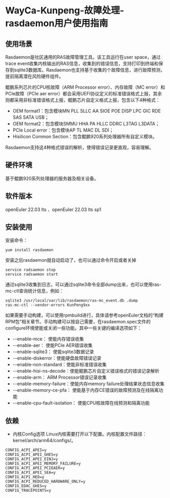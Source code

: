 # WayCa-Kunpeng-故障处理-rasdaemon用户使用指南

## 使用场景
Rasdaemon是社区通用的RAS故障管理工具。该工具运行在user space，通过trace event收集内核输出的RAS信息，收集到的错误信息，支持打印到终端和保存到sqlite3数据库。Rasdaemon也支持基于收集的个故障信息，进行故障预测，提前隔离潜在风险硬件组件。

鲲鹏系列芯片的CPU核故障（ARM Processor error）、内存故障（MC error）和PCIe故障（PCIe aer error）都会采用UEFI协议定义的标准错误格式上报，其余则都采用非标准错误格式上报，鲲鹏芯片自定义格式上报，包含以下4种格式：
- OEM format1：包含模块MN PLL SLLC AA SIOE POE DISP LPC GIC RDE SAS SATA USB；
- OEM format2：包含模块SMMU HHA PA HLLC DDRC L3TAG L3DATA；
- PCIe Local error：包含模块AP TL MAC DL SDI；
- Hisilicon Common Section：包含鲲鹏920系列处理器所有自定义模块。

Rasdaemon支持这4种格式错误的解析，使得错误记录更直观，容易理解。

## 硬件环境
基于鲲鹏920系列处理器的服务器及相关设备。

## 软件版本
openEuler 22.03 lts 、openEuler 22.03 lts sp1

## 安装使用

安装命令：
```
yum install rasdaemon
```

安装之后rasdaemon就自动启动了，也可以通过命令开启或者关掉
```
service radsaemon stop
service radsaemon start
```
通过sqlite3收集到日志，可以通过sqlite3命令全部dump出来，也可以使用ras-mc-ctl查询统计信息，例如：
```
sqlite3 /usr/local/var/lib/rasdaemon/ras-mc_event.db .dump
ras-mc-ctl --vendor-errors KunPeng9xx
```

如果需要手动构建，可以使用rpmbuild进行，具体请参考openEuler文档的“构建RPM包”相关章节。手动构建可以按自己需要，在rasdaemon.spec文件的configure环境使能或关闭一些功能。其中一些关键的编译选项如下：
- --enable-mce： 使能内存错误收集
- --enable-aer： 使能PCIe AER错误收集
- --enable-sqlite3： 使能sqlite3数据记录
- --enable-diskerror：使能硬盘故障错误记录
- --enable-non-standard：使能非标准错误收集
- --enable-hisi-ns-decode：使能鲲鹏芯片自定义错误格式的错误记录解析
- --enable-arm： ARM Processor错误记录收集
- --enable-memory-failure：使能内存memory failure处理结果状态信息收集
- --enable-memory-ce-pfa： 使能基于内存CE错误的故障预测及在线隔离功能
- --enable-cpu-fault-isolation： 使能CPU核故障在线预测和隔离功能

## 依赖
- 内核Config选项
Linux内核需要打开以下配置。内核配置文件路径：kernel/arch/arm64/configs/。

```
CONFIG_ACPI_APEI=y
CONFIG_ACPI_APEI_GHES=y
CONFIG_ACPI_APEI_EINJ=y
CONFIG_ACPI_APEI_MEMORY_FAILURE=y
CONFIG_ACPI_APEI_PCIEAER=y
CONFIG_ACPI_APEI_SEA=y
CONFIG_ACPI_HED=y
CONFIG_ACPI_REDUCED_HARDWARE_ONLY=y
CONFIG_EDAC_GHES=y
CONFIG_TRACEPOINTS=y
```
